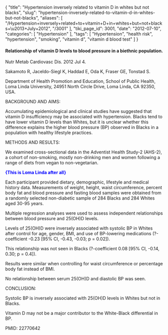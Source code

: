 {
    "title": "Hypertension inversely related to vitamin D in whites but not blacks",
    "slug": "hypertension-inversely-related-to-vitamin-d-in-whites-but-not-blacks",
    "aliases": [
        "/Hypertension+inversely+related+to+vitamin+D+in+whites+but+not+blacks+\u2013+July+2012",
        "/3001"
    ],
    "tiki_page_id": 3001,
    "date": "2012-07-10",
    "categories": [
        "Hypertension"
    ],
    "tags": [
        "Hypertension",
        "health risk",
        "hypertension",
        "smoking",
        "vitamin d",
        "vitamin d blood test"
    ]
}


#### Relationship of vitamin D levels to blood pressure in a biethnic population.

Nutr Metab Cardiovasc Dis. 2012 Jul 4. 

Sakamoto R, Jaceldo-Siegl K, Haddad E, Oda K, Fraser GE, Tonstad S.

Department of Health Promotion and Education, School of Public Health, Loma Linda University, 24951 North Circle Drive, Loma Linda, CA 92350, USA.

BACKGROUND AND AIMS:

Accumulating epidemiological and clinical studies have suggested that vitamin D insufficiency may be associated with hypertension. Blacks tend to have lower vitamin D levels than Whites, but it is unclear whether this difference explains the higher blood pressure (BP) observed in Blacks in a population with healthy lifestyle practices.

METHODS AND RESULTS:

We examined cross-sectional data in the Adventist Health Study-2 (AHS-2), a cohort of non-smoking, mostly non-drinking men and women following a range of diets from vegan to non-vegetarian. 

 **<span style="color:#00F;">{This is Loma Linda after all}</span>** 

Each participant provided dietary, demographic, lifestyle and medical history data. Measurements of weight, height, waist circumference, percent body fat and blood pressure and fasting blood samples were obtained from a randomly selected non-diabetic sample of 284 Blacks and 284 Whites aged 30-95 years. 

Multiple regression analyses were used to assess independent relationships between blood pressure and 25(OH)D levels. 

Levels of 25(OH)D were inversely associated with systolic BP in Whites after control for age, gender, BMI, and use of BP-lowering medications (?-coefficient -0.23 <span>[95% CI, -0.43, -0.03; p = 0.02]</span>). 

This relationship was not seen in Blacks (?-coefficient 0.08 <span>[95% CI, -0.14, 0.30; p = 0.4]</span>). 

Results were similar when controlling for waist circumference or percentage body fat instead of BMI. 

No relationship between serum 25(OH)D and diastolic BP was seen.

CONCLUSION:

Systolic BP is inversely associated with 25(OH)D levels in Whites but not in Blacks. 

Vitamin D may not be a major contributor to the White-Black differential in BP.

PMID: 22770642